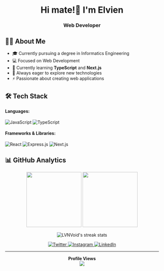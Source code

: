 <div align="center">
  <h1>Hi mate!👋 I'm Elvien</h1>
  <h3>Web Developer</h3>
</div>

## 👨‍💻 About Me

- 🎓 Currently pursuing a degree in Informatics Engineering
- 💻 Focused on Web Development
- 🌱 Currently learning **TypeScript** and **Next.js**
- 🚀 Always eager to explore new technologies
- ⚡ Passionate about creating web applications

## 🛠️ Tech Stack

#### Languages:
![JavaScript](https://img.shields.io/badge/JavaScript-F7DF1E?style=for-the-badge&logo=javascript&logoColor=black)
![TypeScript](https://img.shields.io/badge/TypeScript-007ACC?style=for-the-badge&logo=typescript&logoColor=white)

#### Frameworks & Libraries:
![React](https://img.shields.io/badge/React-20232A?style=for-the-badge&logo=react&logoColor=61DAFB)
![Express.js](https://img.shields.io/badge/Express.js-404D59?style=for-the-badge)
![Next.js](https://img.shields.io/badge/Next.js-000000?style=for-the-badge&logo=next.js&logoColor=white)

## 📊 GitHub Analytics

<div align="center">
  <img height="180em" src="https://github-readme-stats.vercel.app/api?username=LVNVoid&show_icons=true&theme=tokyonight" />
  <img height="180em" src="https://github-readme-stats.vercel.app/api/top-langs/?username=LVNVoid&layout=compact&theme=tokyonight" />
</div>

<p align="center">
  <img src="https://github-readme-streak-stats.herokuapp.com/?user=LVNVoid&theme=tokyonight" alt="LVNVoid's streak stats" />
</p>

<p align="center">
  <a href="https://twitter.com/lvnap_" target="_blank">
    <img src="https://img.shields.io/badge/Twitter-1DA1F2?style=for-the-badge&logo=twitter&logoColor=white" alt="Twitter" />
  </a>
  <a href="https://www.instagram.com/elvien_13" target="_blank">
    <img src="https://img.shields.io/badge/Instagram-E4405F?style=for-the-badge&logo=instagram&logoColor=white" alt="Instagram" />
  </a>
  <a href="https://www.linkedin.com/in/elvien/" target="_blank">
    <img src="https://img.shields.io/badge/LinkedIn-0077B5?style=for-the-badge&logo=linkedin&logoColor=white" alt="LinkedIn" />
  </a>
</p>

---
<div align="center">
  <b>Profile Views</b><br>
  <img src="https://profile-counter.glitch.me/LVNVoid/count.svg" />
</div>
